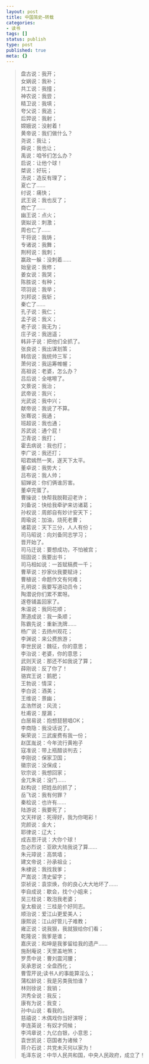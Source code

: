 ```yaml
---
layout: post
title: 中国简史—转载
categories:
- 读书
tags: []
status: publish
type: post
published: true
meta: {}
---
```

    
>盘古说：我开；    
>女娲说：我补；    
>共工说：我撞；    
>神农说：我尝；    
>精卫说：我填；    
>夸父说：我追；    
>后羿说：我射；    
>嫦娥说：没射着！    
>黄帝说：我们做什么？    
>尧说：我让；    
>舜说：我也让；    
>禹说：咱爷们怎么办？    
>启说：让他个球！    
>桀说：好玩；    
>汤说：造反有理了；    
>夏亡了……    
>纣说：痛快；    
>武王说：我也反了；    
>商亡了……    
>幽王说：点火；    
>褒姒说：刺激；    
>周也亡了……    
>干将说：我铸；    
>专诸说：我舞；    
>荆柯说：我刺；    
>赢政一躲：没刺着……    
>始皇说：我修；    
>姜女说：我哭；    
>陈胜说：有种；    
>项羽说：我举；    
>刘邦说：我斩；    
>秦亡了……    
>孔子说：我仁；    
>孟子说：我义；    
>老子说：我无为；    
>庄子说：我逍遥；    
>韩非子说：把他们全抓了。    
>张良说：我出谋划策；    
>韩信说：我统帅三军；    
>萧何说：我运筹帷幄；    
>高祖说：老婆，怎么办？    
>吕后说：全喀嚓了。    
>文景说：我治；    
>武帝说：我兴；    
>光武说：我中兴；    
>献帝说：我说了不算。    
>张骞说：我通；    
>班超说：我也通；    
>苏武说：通个屁！    
>卫青说：我打；    
>霍去病说：我也打；    
>李广说：我还打；    
>昭君嫣然一笑，遂天下太平。    
>董卓说：我势大；    
>吕布说：我人帅；    
>貂婵说：你们俩谁厉害。    
>董卓完蛋了。    
>曹操说：快帮我脱鞋迎老许；    
>刘备说：快给我牵驴来访诸葛；    
>孙权说：周郎自有妙计安天下；    
>周瑜说：加油，烧死老曹；    
>诸葛说：天下三分，人人有份；    
>司马昭说：向刘备同志学习；    
>晋开始了。    
>司马迁说：要想成功，不怕被宫；    
>班固说：我要出书；    
>司马相如说：一首赋稿费一千；    
>曹草说：抄家伙我要赋诗；    
>曹植说：命题作文有何难；    
>孔明说：我要写道动员令；    
>陶潜说你们累不累呀。    
>遂卷铺盖回家了。    
>朱温说：我同花顺；     
>萧道成说：我一条顺；     
>陈霸先说：重新洗牌……     
>杨广说：去扬州观花；     
>李渊说：来公费旅游；     
>李世民说：魏征，你的意思；     
>李治说：老婆，你的意思；     
>武则天说：那还不如我说了算；     
>薛刚说：反了你了！     
>骆宾王说：鹅肥；     
>王勃说：情深；     
>李白说：酒美；     
>王维说：景幽；     
>孟浩然说：风流；     
>杜甫说：屋漏；     
>白居易说：抱想琵琶唱OK；     
>李商隐：我没话说了。     
>柴荣说：三武废费有我一份；     
>赵匡胤说：今年流行黄袍子     
>寇准说：带上瓶醋谈判去；     
>李刚说：保家卫国；     
>徽宗说：没保成；     
>钦宗说：我想回家；     
>金兀朱说：没门……     
>赵构说：把姓岳的抓了；     
>岳飞说：我有何罪？     
>秦桧说：也许有……     
>陆游说：我要死了；     
>文天祥说：死得好，我为你喝彩！     
>完颜说：金大；     
>耶律说：辽大；     
>成吉思汗说：大你个球！     
>忽必烈说：亚欧大陆我说了算……     
>朱元璋说：高筑墙；     
>建文帝说：孙承祖业；     
>朱棣说：我找我爹；     
>严嵩说：清史留字；     
>崇祯说：袁崇焕，你的良心大大地坏了……     
>李自成说：歇会，找个小姐来；     
>吴三桂说：敢泡我老婆；     
>皇太极说：三桂是个好同志。     
>顺治说：爱江山更爱美人；     
>康熙说：江山好管儿子难教；     
>雍正说：说我狠，我就狠给你们看；     
>乾隆说：我爹是谁；     
>嘉庆说：和坤是我爹留给我的遗产……     
>施耐庵说：天罡盖地煞；     
>罗贯中说：曹刘震河腰；     
>吴承恩说：全盘西化；     
>曹雪芹说;读书人的事能算淫么；     
>蒲松龄说：我是另类我怕谁？     
>林则徐说：我销；     
>洪秀全说：我反；     
>康有为说：我变；     
>孙中山说：看我的。     
>慈禧说：木偶戏你当好演呀；     
>李连英说：有奴才伺候；     
>李鸿章说：九亿白银，小意思；     
>袁世凯说：窃国者为诸候？     
>蒋介石说：共党未灭何以家为！     
>毛泽东说：中华人民共和国，中央人民政府，成立了！    
